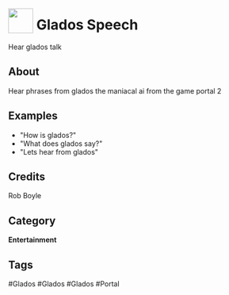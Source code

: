 # <img src="https://raw.githack.com/FortAwesome/Font-Awesome/master/svgs/solid/dot-circle.svg" card_color="#F1F3F4" width="50" height="50" style="vertical-align:bottom"/> Glados Speech
Hear glados talk

## About
Hear phrases from glados the maniacal ai from the game portal 2

## Examples
* "How is glados?"
* "What does glados say?"
* "Lets hear from glados"

## Credits
Rob Boyle

## Category
**Entertainment**

## Tags
#Glados
#Glados
#Glados
#Portal

